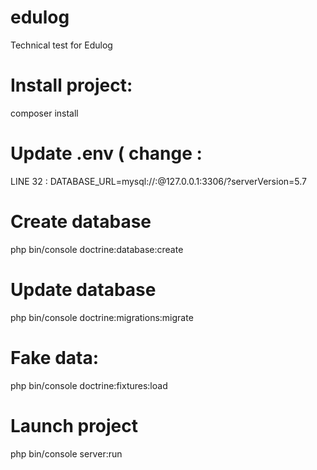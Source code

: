 # edulog
Technical test for Edulog

# Install project:
composer install

# Update .env ( change : <login> <password> <databaseName>
LINE 32 : DATABASE_URL=mysql://<login>:<password>@127.0.0.1:3306/<databaseName>?serverVersion=5.7

# Create database
php bin/console doctrine:database:create

# Update database
php bin/console doctrine:migrations:migrate

# Fake data:
php bin/console doctrine:fixtures:load

# Launch project
php bin/console server:run
